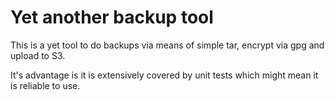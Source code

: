 Yet another backup tool
=======================

This is a yet tool to do backups via means of simple tar, encrypt via gpg and
upload to S3.

It's advantage is it is extensively covered by unit tests which might mean it
is reliable to use.
